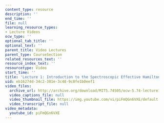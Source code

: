 ```yaml
---
content_type: resource
description: ''
end_time: ''
file: null
learning_resource_types:
- Lecture Videos
ocw_type: ''
optional_tab_title: ''
optional_text: ''
parent_title: Video Lectures
parent_type: CourseSection
related_resources_text: ''
resource_index_text: ''
resourcetype: Video
start_time: ''
title: 'Lecture 1: Introduction to the Spectroscopic Effective Hamiltonian'
uid: eb16274d-34c2-301e-3c48-9c0fe1b0eef1
video_files:
  archive_url: http://archive.org/download/MIT5.74S05/ocw-5.74-lecture1-220k.mp4
  video_captions_file: null
  video_thumbnail_file: https://img.youtube.com/vi/piFmQGn6VXE/default.jpg
  video_transcript_file: null
video_metadata:
  youtube_id: piFmQGn6VXE
---
```

